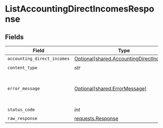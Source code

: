 # ListAccountingDirectIncomesResponse


## Fields

| Field                                                                                      | Type                                                                                       | Required                                                                                   | Description                                                                                |
| ------------------------------------------------------------------------------------------ | ------------------------------------------------------------------------------------------ | ------------------------------------------------------------------------------------------ | ------------------------------------------------------------------------------------------ |
| `accounting_direct_incomes`                                                                | [Optional[shared.AccountingDirectIncomes]](../../models/shared/accountingdirectincomes.md) | :heavy_minus_sign:                                                                         | Success                                                                                    |
| `content_type`                                                                             | *str*                                                                                      | :heavy_check_mark:                                                                         | N/A                                                                                        |
| `error_message`                                                                            | [Optional[shared.ErrorMessage]](../../models/shared/errormessage.md)                       | :heavy_minus_sign:                                                                         | Your `query` parameter was not correctly formed                                            |
| `status_code`                                                                              | *int*                                                                                      | :heavy_check_mark:                                                                         | N/A                                                                                        |
| `raw_response`                                                                             | [requests.Response](https://requests.readthedocs.io/en/latest/api/#requests.Response)      | :heavy_minus_sign:                                                                         | N/A                                                                                        |